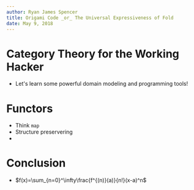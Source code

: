 ```yaml
---
author: Ryan James Spencer
title: Origami Code _or_ The Universal Expressiveness of Fold
date: May 9, 2018
---
```


# Category Theory for the Working Hacker

- Let's learn some powerful domain modeling and programming tools!

# Functors

- Think `map`
- Structure preservering
-

# Conclusion

- $f(x)=\sum_{n=0}^\infty\frac{f^{(n)}(a)}{n!}(x-a)^n$
